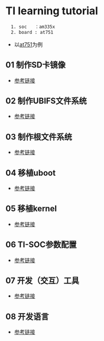 # TI learning tutorial
```sh
  1. soc   ：am335x
  2. board : at751
```
* 以[at751](AT7511/751.md)为例

## 01 制作SD卡镜像
* [参考链接](AT7511/CrossCompiler.md)

## 02 制作UBIFS文件系统
* [参考链接](制作UBI文件系统/UBI.md)

## 03 制作根文件系统
* [参考链接](FILE_SYSTEM/FILE_SYSTEM.md)

## 04 移植uboot
* [参考链接](uboot/uboot_over.md)

## 05 移植kernel
* [参考链接](kernel/kernel.md)

## 06 TI-SOC参数配置
* [参考链接](ti-soc/soc.md)

## 07 开发（交互）工具
* [参考链接](tool_and_ide/tool.md)

## 08 开发语言
* [参考链接](language/language.md)
